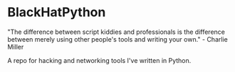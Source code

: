 # BlackHatPython
"The difference between script kiddies and professionals is the difference between merely using other people's tools and writing your own." - Charlie Miller

A repo for hacking and networking tools I've written in Python.
